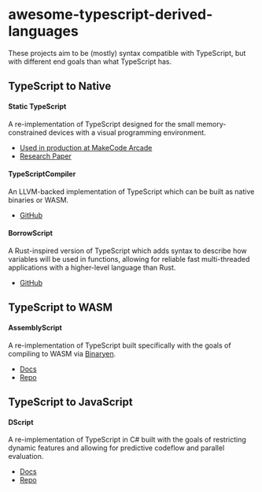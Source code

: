 # awesome-typescript-derived-languages

These projects aim to be (mostly) syntax compatible with TypeScript, but with different end goals than what TypeScript has. 

## TypeScript to Native

#### Static TypeScript

A re-implementation of TypeScript designed for the small memory-constrained devices with a visual programming environment.

- [Used in production at MakeCode Arcade](https://arcade.makecode.com)
- [Research Paper](https://www.microsoft.com/en-us/research/publication/static-typescript/)

#### TypeScriptCompiler

An LLVM-backed implementation of TypeScript which can be built as native binaries or WASM.

- [GitHub](https://github.com/ASDAlexander77/TypeScriptCompiler)

#### BorrowScript

A Rust-inspired version of TypeScript which adds syntax to describe how variables will be used in functions, allowing for reliable fast multi-threaded applications with a higher-level language than Rust.

- [GitHub](https://github.com/alshdavid/BorrowScript)

## TypeScript to WASM

#### AssemblyScript

A re-implementation of TypeScript built specifically with the goals of compiling to WASM via [Binaryen](https://github.com/WebAssembly/binaryen).

- [Docs](https://www.assemblyscript.org)
- [Repo](https://github.com/AssemblyScript)

## TypeScript to JavaScript

#### DScript

A re-implementation of TypeScript in C# built with the goals of restricting dynamic features and allowing for predictive codeflow and parallel evaluation. 

- [Docs](https://github.com/microsoft/BuildXL/blob/master/Documentation/Wiki/DScript/Introduction.md#DScript-guiding-principles)
- [Repo](https://github.com/microsoft/BuildXL/tree/master/Public/Src/FrontEnd/TypeScript.Net/TypeScript.Net)

